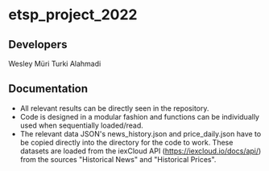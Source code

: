 # etsp_project_2022

## Developers
Wesley Müri
Turki Alahmadi

## Documentation
- All relevant results can be directly seen in the repository.
- Code is designed in a modular fashion and functions can be individually used when sequentially loaded/read.
- The relevant data JSON's news_history.json and price_daily.json have to be copied directly into the directory for the code to work. These datasets are loaded from the iexCloud API (https://iexcloud.io/docs/api/) from the sources "Historical News" and "Historical Prices".
